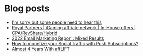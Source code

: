 # Blog posts
<!-- BLOG-POST-LIST:START -->
- [I&#39;m sorry but some people need to hear this](https://afflift.com/f/threads/im-sorry-but-some-people-need-to-hear-this.10289/)
- [Royal Partners | iGaming affiliate network | In-House offers | CPA/RevShare/Hybrid](https://afflift.com/f/threads/royal-partners-igaming-affiliate-network-in-house-offers-cpa-revshare-hybrid.10011/)
- [2022 Email Marketing Report : Mixed Results](https://afflift.com/f/threads/2022-email-marketing-report-mixed-results.10283/)
- [How to monetize your Social Traffic with Push Subscriptions?](https://afflift.com/f/threads/how-to-monetize-your-social-traffic-with-push-subscriptions.10271/)
- [Almost 4 Years With affLIFT](https://afflift.com/f/threads/almost-4-years-with-afflift.9673/)
<!-- BLOG-POST-LIST:END -->
